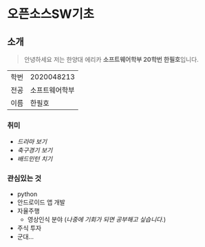 # 오픈소스SW기초

## 소개
> 안녕하세요 저는 한양대 에리카 **소프트웨어학부 20학번 한필호**입니다. <br>
<table>
  <tr>
    <td>학번</td>
    <td>2020048213</td>
  </tr>
  <tr>
    <td>전공</td>
    <td>소프트웨어학부</td>
  </tr>
  <tr>
    <td>이름</td>
    <td>한필호</td>
  </tr>
</table>

### 취미
* *드라마 보기*
* *축구경기 보기*
* *배드민턴 치기*

### 관심있는 것
+ python
+ 안드로이드 앱 개발
+ 자율주행
  + 영상인식 분야 (*나중에 기회가 되면 공부해고 싶습니다.*)
+ 주식 투자
+ 군대...
